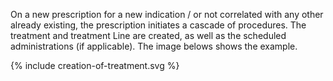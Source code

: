 
On a new prescription for a new indication / or not correlated with any other already existing, the prescription initiates a cascade of procedures. The treatment and treatment Line are created, as well as the scheduled administrations (if applicable).
The image belows shows the example.  

<div>
{% include creation-of-treatment.svg %}
</div>

<br/>
<br/>
